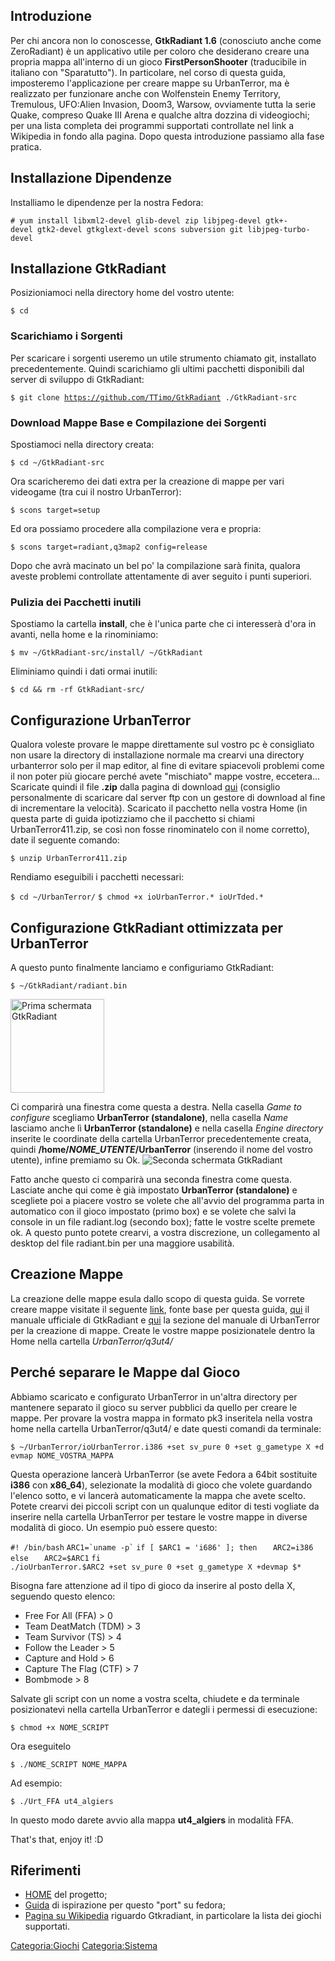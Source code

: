 Introduzione
------------

Per chi ancora non lo conoscesse, **GtkRadiant 1.6** (conosciuto anche come ZeroRadiant) è un applicativo utile per coloro che desiderano creare una propria mappa all'interno di un gioco **FirstPersonShooter** (traducibile in italiano con "Sparatutto"). In particolare, nel corso di questa guida, imposteremo l'applicazione per creare mappe su UrbanTerror, ma è realizzato per funzionare anche con Wolfenstein Enemy Territory, Tremulous, UFO:Alien Invasion, Doom3, Warsow, ovviamente tutta la serie Quake, compreso Quake III Arena e qualche altra dozzina di videogiochi; per una lista completa dei programmi supportati controllate nel link a Wikipedia in fondo alla pagina.
Dopo questa introduzione passiamo alla fase pratica.

Installazione Dipendenze
------------------------

Installiamo le dipendenze per la nostra Fedora:

`# yum install libxml2-devel glib-devel zip libjpeg-devel gtk+-devel gtk2-devel gtkglext-devel scons subversion git libjpeg-turbo-devel`

Installazione GtkRadiant
------------------------

Posizioniamoci nella directory home del vostro utente:

`$ cd`

### Scarichiamo i Sorgenti

Per scaricare i sorgenti useremo un utile strumento chiamato git, installato precedentemente. Quindi scarichiamo gli ultimi pacchetti disponibili dal server di sviluppo di GtkRadiant:

`$ git clone `[`https://github.com/TTimo/GtkRadiant`](https://github.com/TTimo/GtkRadiant)` ./GtkRadiant-src`

### Download Mappe Base e Compilazione dei Sorgenti

Spostiamoci nella directory creata:

`$ cd ~/GtkRadiant-src`

Ora scaricheremo dei dati extra per la creazione di mappe per vari videogame (tra cui il nostro UrbanTerror):

`$ scons target=setup`

Ed ora possiamo procedere alla compilazione vera e propria:

`$ scons target=radiant,q3map2 config=release`

Dopo che avrà macinato un bel po' la compilazione sarà finita, qualora aveste problemi controllate attentamente di aver seguito i punti superiori.

### Pulizia dei Pacchetti inutili

Spostiamo la cartella **install**, che è l'unica parte che ci interesserà d'ora in avanti, nella home e la rinominiamo:

`$ mv ~/GtkRadiant-src/install/ ~/GtkRadiant`

Eliminiamo quindi i dati ormai inutili:

`$ cd && rm -rf GtkRadiant-src/`

Configurazione UrbanTerror
--------------------------

Qualora voleste provare le mappe direttamente sul vostro pc è consigliato non usare la directory di installazione normale ma crearvi una directory urbanterror solo per il map editor, al fine di evitare spiacevoli problemi come il non poter più giocare perché avete "mischiato" mappe vostre, eccetera...
Scaricate quindi il file **.zip** dalla pagina di download [qui](http://www.urbanterror.info/downloads/) (consiglio personalmente di scaricare dal server ftp con un gestore di download al fine di incrementare la velocità).
Scaricato il pacchetto nella vostra Home (in questa parte di guida ipotizziamo che il pacchetto si chiami UrbanTerror411.zip, se così non fosse rinominatelo con il nome corretto), date il seguente comando:

`$ unzip UrbanTerror411.zip`

Rendiamo eseguibili i pacchetti necessari:

`$ cd ~/UrbanTerror/`
`$ chmod +x ioUrbanTerror.* ioUrTded.*`

Configurazione GtkRadiant ottimizzata per UrbanTerror
-----------------------------------------------------

A questo punto finalmente lanciamo e configuriamo GtkRadiant:

`$ ~/GtkRadiant/radiant.bin`

<img src="GtkRadiant1.png" title="Prima schermata GtkRadiant" alt="Prima schermata GtkRadiant" width="150" />

Ci comparirà una finestra come questa a destra.
Nella casella *Game to configure* scegliamo **UrbanTerror (standalone)**, nella casella *Name* lasciamo anche lì **UrbanTerror (standalone)** e nella casella *Engine directory* inserite le coordinate della cartella UrbanTerror precedentemente creata, quindi **/home/*NOME\_UTENTE*/UrbanTerror** (inserendo il nome del vostro utente), infine premiamo su Ok.
![Seconda schermata GtkRadiant](GtkRadiant2.png "fig:Seconda schermata GtkRadiant")

Fatto anche questo ci comparirà una seconda finestra come questa.
Lasciate anche qui come è già impostato **UrbanTerror (standalone)** e scegliete poi a piacere vostro se volete che all'avvio del programma parta in automatico con il gioco impostato (primo box) e se volete che salvi la console in un file radiant.log (secondo box); fatte le vostre scelte premete ok.
A questo punto potete crearvi, a vostra discrezione, un collegamento al desktop del file radiant.bin per una maggiore usabilità.

Creazione Mappe
---------------

La creazione delle mappe esula dallo scopo di questa guida. Se vorrete creare mappe visitate il seguente [link](http://daffy.nerius.com/radiant/#first-map), fonte base per questa guida, [qui](http://radiant.robotrenegade.com/manual/) il manuale ufficiale di GtkRadiant e [qui](http://www.urbanterror.info/support/tutorials/leveldesign/) la sezione del manuale di UrbanTerror per la creazione di mappe.
Create le vostre mappe posizionatele dentro la Home nella cartella *UrbanTerror/q3ut4/*

Perché separare le Mappe dal Gioco
----------------------------------

Abbiamo scaricato e configurato UrbanTerror in un'altra directory per mantenere separato il gioco su server pubblici da quello per creare le mappe. Per provare la vostra mappa in formato pk3 inseritela nella vostra home nella cartella UrbanTerror/q3ut4/ e date questi comandi da terminale:

`$ ~/UrbanTerror/ioUrbanTerror.i386 +set sv_pure 0 +set g_gametype X +devmap NOME_VOSTRA_MAPPA`

Questa operazione lancerà UrbanTerror (se avete Fedora a 64bit sostituite **i386** con **x86\_64**), selezionate la modalità di gioco che volete guardando l'elenco sotto, e vi lancerà automaticamente la mappa che avete scelto.
Potete crearvi dei piccoli script con un qualunque editor di testi vogliate da inserire nella cartella UrbanTerror per testare le vostre mappe in diverse modalità di gioco. Un esempio può essere questo:

`#! /bin/bash`
`` ARC1=`uname -p` ``
`if [ $ARC1 = 'i686' ]; then`
`   ARC2=i386`
`else`
`   ARC2=$ARC1`
`fi`
`./ioUrbanTerror.$ARC2 +set sv_pure 0 +set g_gametype X +devmap $*`

Bisogna fare attenzione ad il tipo di gioco da inserire al posto della X, seguendo questo elenco:

-   Free For All (FFA) &gt; 0
-   Team DeatMatch (TDM) &gt; 3
-   Team Survivor (TS) &gt; 4
-   Follow the Leader &gt; 5
-   Capture and Hold &gt; 6
-   Capture The Flag (CTF) &gt; 7
-   Bombmode &gt; 8

Salvate gli script con un nome a vostra scelta, chiudete e da terminale posizionatevi nella cartella UrbanTerror e dategli i permessi di esecuzione:

`$ chmod +x NOME_SCRIPT`

Ora eseguitelo

`$ ./NOME_SCRIPT NOME_MAPPA`

Ad esempio:

`$ ./Urt_FFA ut4_algiers`

In questo modo darete avvio alla mappa **ut4\_algiers** in modalità FFA.

That's that, enjoy it! :D

Riferimenti
-----------

-   [HOME](http://icculus.org/gtkradiant/) del progetto;
-   [Guida](http://daffy.nerius.com/radiant/) di ispirazione per questo "port" su fedora;
-   [Pagina su Wikipedia](http://en.wikipedia.org/wiki/GtkRadiant#Supported_games) riguardo Gtkradiant, in particolare la lista dei giochi supportati.

<Categoria:Giochi> <Categoria:Sistema>
